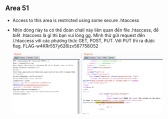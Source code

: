## Area 51
- Access to this area is restricted using some secure .htaccess

- Nhìn dòng này ta có thể đoán chall này liên quan đến file .htaccess, để biết .htaccess là gì thì bạn vui lòng gg.
  Mình thử gửi request đến /.htaccess với các phương thức GET, POST, PUT. Với PUT thì ra được flag.
  FLAG-w4KRr557y626izv567758O52

  <img src="./1.png">
  